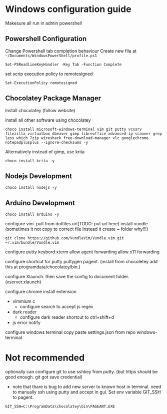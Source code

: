 # Windows configuration guide
Makesure all run in admin powershell

## Powershell Configuration
Change Powershell tab completion behaviour
Create new file at ```~/Documents/WindowsPowerShell/profile.ps1```
```
Set-PSReadlineKeyHandler -Key Tab -Function Complete
```
set scrip execution policy to remotesigned
```
Set-ExecutionPolicy remotesigned
```

## Chocolatey Package Manager
Install chocolatey (follow website)

install all other software using chocolatey
```
choco install microsoft-windows-terminal vim git putty vcxsrv filezilla virtualbox dbeaver gimp libreoffice advanced-ip-scanner grep less which 7zip wireshark free-download-manager vlc googlechrome notepadplusplus --ignore-checksums -y
```

Alternatively instead of gimp, use krita
```
choco install krita -y
```

## Nodejs Development
```
choco install nodejs -y
```

## Arduino Development
```
choco install arduino -y
```

configure vim.
pull from dotfiles url(TODO: put url here)
install vundle (sometimes it not copy to correct file instead it create ~ folder why!!!)
```
git clone https://github.com/VundleVim/Vundle.vim.git ~/.vim/bundle/Vundle.vim
```

configure putty
keybord xterm
allow agent forwarding
allow x11 forwarding

configure shortcut for putty puttygen pagent. (install from chocoletey add this at programdata/chocolatey/bin.)

configure Xlaunch. then save the config to document folder. (xserver.xlaunch)

configure chrome
install extension
  - vimmium c
      - configure search to accept js regex
  - dark reader
      - configure dark reader shortcut to ctrl+shift+d
  - js error notify

configure windows terminal
copy paste settings.json from repo windows-terminal


# Not recommended
optionally can configure git to use sshkey from putty. (but https should be good enough. git got save credential)
  - note that thare is bug to add new server to known host in terminal. need to manually ssh using putty and accept in gui.
Set env variable GIT_SSH to pagent.
```
GIT_SSH=C:\ProgramData\chocolatey\bin\PAGEANT.EXE
```
